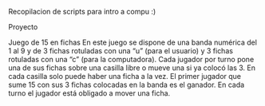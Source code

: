 Recopilacion de scripts para intro a compu :)

Proyecto

Juego de 15 en fichas
  En este juego se dispone de una banda numérica del 1 al 9
y de 3 fichas rotuladas con una “u” (para el usuario) y 3 fichas rotuladas con una “c” (para la
computadora).
  Cada jugador por turno pone una de sus fichas sobre una casilla libre o mueve una si ya colocó
las 3. En cada casilla solo puede haber una ficha a la vez. El primer jugador que sume 15 con sus
3 fichas colocadas en la banda es el ganador. En cada turno el jugador está obligado a mover
una ficha.
